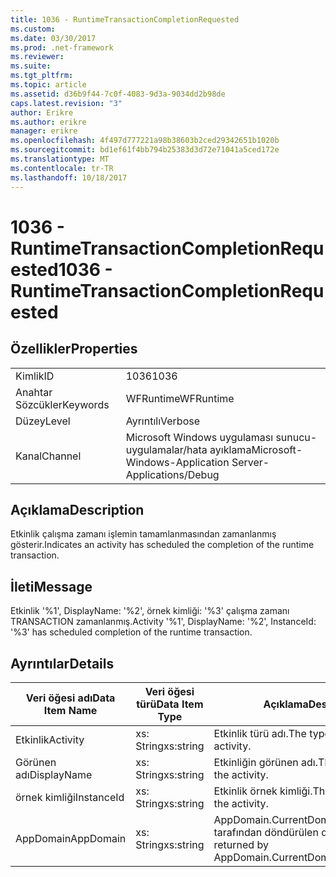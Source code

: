 ```yaml
---
title: 1036 - RuntimeTransactionCompletionRequested
ms.custom: 
ms.date: 03/30/2017
ms.prod: .net-framework
ms.reviewer: 
ms.suite: 
ms.tgt_pltfrm: 
ms.topic: article
ms.assetid: d36b9f44-7c0f-4083-9d3a-9034dd2b98de
caps.latest.revision: "3"
author: Erikre
ms.author: erikre
manager: erikre
ms.openlocfilehash: 4f497d777221a98b38603b2ced29342651b1020b
ms.sourcegitcommit: bd1ef61f4bb794b25383d3d72e71041a5ced172e
ms.translationtype: MT
ms.contentlocale: tr-TR
ms.lasthandoff: 10/18/2017
---
```

# <a name="1036---runtimetransactioncompletionrequested"></a><span data-ttu-id="af9a5-102">1036 - RuntimeTransactionCompletionRequested</span><span class="sxs-lookup"><span data-stu-id="af9a5-102">1036 - RuntimeTransactionCompletionRequested</span></span>
## <a name="properties"></a><span data-ttu-id="af9a5-103">Özellikler</span><span class="sxs-lookup"><span data-stu-id="af9a5-103">Properties</span></span>  
  
|||  
|-|-|  
|<span data-ttu-id="af9a5-104">Kimlik</span><span class="sxs-lookup"><span data-stu-id="af9a5-104">ID</span></span>|<span data-ttu-id="af9a5-105">1036</span><span class="sxs-lookup"><span data-stu-id="af9a5-105">1036</span></span>|  
|<span data-ttu-id="af9a5-106">Anahtar Sözcükler</span><span class="sxs-lookup"><span data-stu-id="af9a5-106">Keywords</span></span>|<span data-ttu-id="af9a5-107">WFRuntime</span><span class="sxs-lookup"><span data-stu-id="af9a5-107">WFRuntime</span></span>|  
|<span data-ttu-id="af9a5-108">Düzey</span><span class="sxs-lookup"><span data-stu-id="af9a5-108">Level</span></span>|<span data-ttu-id="af9a5-109">Ayrıntılı</span><span class="sxs-lookup"><span data-stu-id="af9a5-109">Verbose</span></span>|  
|<span data-ttu-id="af9a5-110">Kanal</span><span class="sxs-lookup"><span data-stu-id="af9a5-110">Channel</span></span>|<span data-ttu-id="af9a5-111">Microsoft Windows uygulaması sunucu-uygulamalar/hata ayıklama</span><span class="sxs-lookup"><span data-stu-id="af9a5-111">Microsoft-Windows-Application Server-Applications/Debug</span></span>|  
  
## <a name="description"></a><span data-ttu-id="af9a5-112">Açıklama</span><span class="sxs-lookup"><span data-stu-id="af9a5-112">Description</span></span>  
 <span data-ttu-id="af9a5-113">Etkinlik çalışma zamanı işlemin tamamlanmasından zamanlanmış gösterir.</span><span class="sxs-lookup"><span data-stu-id="af9a5-113">Indicates an activity has scheduled the completion of the runtime transaction.</span></span>  
  
## <a name="message"></a><span data-ttu-id="af9a5-114">İleti</span><span class="sxs-lookup"><span data-stu-id="af9a5-114">Message</span></span>  
 <span data-ttu-id="af9a5-115">Etkinlik '%1', DisplayName: '%2', örnek kimliği: '%3' çalışma zamanı TRANSACTION zamanlanmış.</span><span class="sxs-lookup"><span data-stu-id="af9a5-115">Activity '%1', DisplayName: '%2', InstanceId: '%3' has scheduled completion of the runtime transaction.</span></span>  
  
## <a name="details"></a><span data-ttu-id="af9a5-116">Ayrıntılar</span><span class="sxs-lookup"><span data-stu-id="af9a5-116">Details</span></span>  
  
|<span data-ttu-id="af9a5-117">Veri öğesi adı</span><span class="sxs-lookup"><span data-stu-id="af9a5-117">Data Item Name</span></span>|<span data-ttu-id="af9a5-118">Veri öğesi türü</span><span class="sxs-lookup"><span data-stu-id="af9a5-118">Data Item Type</span></span>|<span data-ttu-id="af9a5-119">Açıklama</span><span class="sxs-lookup"><span data-stu-id="af9a5-119">Description</span></span>|  
|--------------------|--------------------|-----------------|  
|<span data-ttu-id="af9a5-120">Etkinlik</span><span class="sxs-lookup"><span data-stu-id="af9a5-120">Activity</span></span>|<span data-ttu-id="af9a5-121">xs: String</span><span class="sxs-lookup"><span data-stu-id="af9a5-121">xs:string</span></span>|<span data-ttu-id="af9a5-122">Etkinlik türü adı.</span><span class="sxs-lookup"><span data-stu-id="af9a5-122">The type name of the activity.</span></span>|  
|<span data-ttu-id="af9a5-123">Görünen adı</span><span class="sxs-lookup"><span data-stu-id="af9a5-123">DisplayName</span></span>|<span data-ttu-id="af9a5-124">xs: String</span><span class="sxs-lookup"><span data-stu-id="af9a5-124">xs:string</span></span>|<span data-ttu-id="af9a5-125">Etkinliğin görünen adı.</span><span class="sxs-lookup"><span data-stu-id="af9a5-125">The display name of the activity.</span></span>|  
|<span data-ttu-id="af9a5-126">örnek kimliği</span><span class="sxs-lookup"><span data-stu-id="af9a5-126">InstanceId</span></span>|<span data-ttu-id="af9a5-127">xs: String</span><span class="sxs-lookup"><span data-stu-id="af9a5-127">xs:string</span></span>|<span data-ttu-id="af9a5-128">Etkinlik örnek kimliği.</span><span class="sxs-lookup"><span data-stu-id="af9a5-128">The instance id of the activity.</span></span>|  
|<span data-ttu-id="af9a5-129">AppDomain</span><span class="sxs-lookup"><span data-stu-id="af9a5-129">AppDomain</span></span>|<span data-ttu-id="af9a5-130">xs: String</span><span class="sxs-lookup"><span data-stu-id="af9a5-130">xs:string</span></span>|<span data-ttu-id="af9a5-131">AppDomain.CurrentDomain.FriendlyName tarafından döndürülen dize.</span><span class="sxs-lookup"><span data-stu-id="af9a5-131">The string returned by AppDomain.CurrentDomain.FriendlyName.</span></span>|
